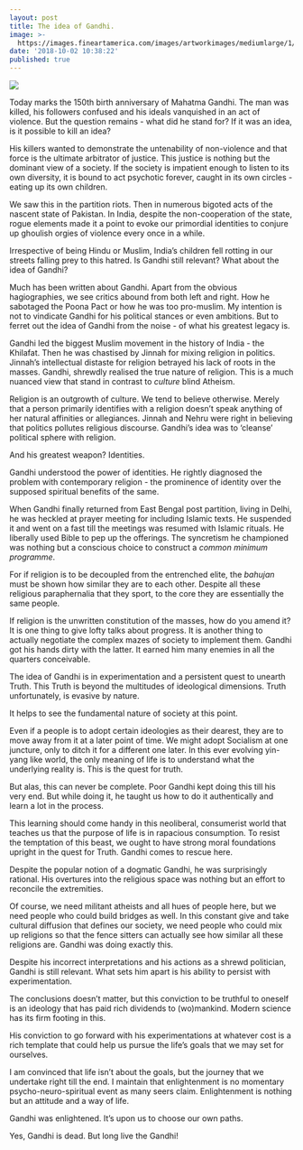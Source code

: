 ```yaml
---
layout: post
title: The idea of Gandhi.
image: >-
  https://images.fineartamerica.com/images/artworkimages/mediumlarge/1/mahatma-gandhi-purno-nono.jpg
date: '2018-10-02 10:38:22'
published: true
---
```


![](https://orig00.deviantart.net/26f4/f/2016/212/c/a/gandhi_lagi_by_edhoartwork-dac1wkd.jpg)

Today marks the 150th birth anniversary of Mahatma Gandhi. The man was killed, his followers confused and his ideals vanquished in an act of violence. But the question remains - what did he stand for? If it was an idea, is it possible to kill an idea?

His killers wanted to demonstrate the untenability of non-violence and that force is the ultimate arbitrator of justice. This justice is nothing but the dominant view of a society. If the society is impatient enough to listen to its own diversity, it is bound to act psychotic forever, caught in its own circles - eating up its own children.

We saw this in the partition riots. Then in numerous bigoted acts of the nascent state of Pakistan. In India, despite the non-cooperation of the state, rogue elements made it a point to evoke our primordial identities to conjure up ghoulish orgies of violence every once in a while.

Irrespective of being Hindu or Muslim, India’s children fell rotting in our streets falling prey to this hatred. Is Gandhi still relevant? What about the idea of Gandhi?

Much has been written about Gandhi. Apart from the obvious hagiographies, we see critics abound from both left and right. How he sabotaged the Poona Pact or how he was too pro-muslim. My intention is not to vindicate Gandhi for his political stances or even ambitions. But to ferret out the idea of Gandhi from the noise - of what his greatest legacy is.

Gandhi led the biggest Muslim movement in the history of India - the Khilafat. Then he was chastised by Jinnah for mixing religion in politics. Jinnah’s intellectual distaste for religion betrayed his lack of roots in the masses. Gandhi, shrewdly realised the true nature of religion. This is a much nuanced view that stand in contrast to *culture* blind Atheism.

Religion is an outgrowth of culture. We tend to believe otherwise. Merely that a person primarily identifies with a religion doesn’t speak anything of her natural affinities or allegiances. Jinnah and Nehru were right in believing that politics pollutes religious discourse. Gandhi’s idea was to ‘cleanse’ political sphere with religion.

And his greatest weapon? Identities.

Gandhi understood the power of identities. He rightly diagnosed the problem with contemporary religion - the prominence of identity over the supposed spiritual benefits of the same. 

When Gandhi finally returned from East Bengal post partition, living in Delhi, he was heckled at prayer meeting for including Islamic texts. He suspended it and went on a fast till the meetings was resumed with Islamic rituals. He liberally used Bible to pep up the offerings. The syncretism he championed was nothing but a conscious choice to construct a *common minimum programme*.

For if religion is to be decoupled from the entrenched elite, the *bahujan* must be shown how similar they are to each other. Despite all these religious paraphernalia that they sport, to the core they are essentially the same people.

If religion is the unwritten constitution of the masses, how do you amend it? It is one thing to give lofty talks about progress. It is another thing to actually negotiate the complex mazes of society to implement them. Gandhi got his hands dirty with the latter. It earned him many enemies in all the quarters conceivable.

The idea of Gandhi is in experimentation and a persistent quest to unearth Truth. This Truth is beyond the multitudes of ideological dimensions. Truth unfortunately, is evasive by nature. 

It helps to see the fundamental nature of society at this point.

Even if a people is to adopt certain ideologies as their dearest, they are to move away from it at a later point of time. We might adopt Socialism at one juncture, only to ditch it for a different one later. In this ever evolving yin-yang like world, the only meaning of life is to understand what the underlying reality is. This is the quest for truth.

But alas, this can never be complete. Poor Gandhi kept doing this till his very end. But while doing it, he taught us how to do it authentically and learn a lot in the process. 

This learning should come handy in this neoliberal, consumerist world that teaches us that the purpose of life is in rapacious consumption. To resist the temptation of this beast, we ought to have strong moral foundations upright in the quest for Truth. Gandhi comes to rescue here. 

Despite the popular notion of a dogmatic Gandhi, he was surprisingly rational. His overtures into the religious space was nothing but an effort to reconcile the extremities.

Of course, we need militant atheists and all hues of people here, but we need people who could build bridges as well. In this constant give and take cultural diffusion that defines our society, we need people who could mix up religions so that the fence sitters can actually see how similar all these religions are. Gandhi was doing exactly this.

Despite his incorrect interpretations and his actions as a shrewd politician, Gandhi is still relevant. What sets him apart is his ability to persist with experimentation. 

The conclusions doesn’t matter, but this conviction to be truthful to oneself is an ideology that has paid rich dividends to (wo)mankind. Modern science has its firm footing in this. 

His conviction to go forward with his experimentations at whatever cost is a rich template that could help us pursue the life’s goals that we may set for ourselves.

I am convinced that life isn’t about the goals, but the journey that we undertake right till the end. I maintain that enlightenment is no momentary psycho-neuro-spiritual event as many seers claim. Enlightenment is nothing but an attitude and a way of life. 

Gandhi was enlightened. It’s upon us to choose our own paths.

Yes, Gandhi is dead. But long live the Gandhi!
